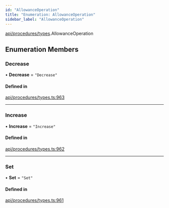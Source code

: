 ```yaml
---
id: "AllowanceOperation"
title: "Enumeration: AllowanceOperation"
sidebar_label: "AllowanceOperation"
---
```


[api/procedures/types](../../../../../modules/API/Procedures/Types/Types.md).AllowanceOperation

## Enumeration Members

### Decrease

• **Decrease** = ``"Decrease"``

#### Defined in

[api/procedures/types.ts:963](https://github.com/PolymeshAssociation/polymesh-sdk/blob/2c78f6c34/src/api/procedures/types.ts#L963)

___

### Increase

• **Increase** = ``"Increase"``

#### Defined in

[api/procedures/types.ts:962](https://github.com/PolymeshAssociation/polymesh-sdk/blob/2c78f6c34/src/api/procedures/types.ts#L962)

___

### Set

• **Set** = ``"Set"``

#### Defined in

[api/procedures/types.ts:961](https://github.com/PolymeshAssociation/polymesh-sdk/blob/2c78f6c34/src/api/procedures/types.ts#L961)
